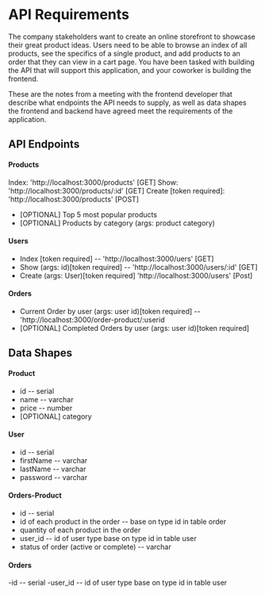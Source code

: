 # API Requirements
The company stakeholders want to create an online storefront to showcase their great product ideas. Users need to be able to browse an index of all products, see the specifics of a single product, and add products to an order that they can view in a cart page. You have been tasked with building the API that will support this application, and your coworker is building the frontend.

These are the notes from a meeting with the frontend developer that describe what endpoints the API needs to supply, as well as data shapes the frontend and backend have agreed meet the requirements of the application. 

## API Endpoints
#### Products
Index: 'http://localhost:3000/products' [GET]
Show: 'http://localhost:3000/products/:id' [GET]
Create [token required]: 'http://localhost:3000/products' [POST]
- [OPTIONAL] Top 5 most popular products 
- [OPTIONAL] Products by category (args: product category)

#### Users
- Index [token required] -- 'http://localhost:3000/uers' [GET]
- Show (args: id)[token required] -- 'http://localhost:3000/users/:id' [GET]
- Create (args: User)[token required] 'http://localhost:3000/users' [Post]

#### Orders
- Current Order by user (args: user id)[token required] -- 'http://localhost:3000/order-product/:userid
- [OPTIONAL] Completed Orders by user (args: user id)[token required]

## Data Shapes
#### Product
-  id -- serial
- name -- varchar
- price -- number
- [OPTIONAL] category

#### User
- id -- serial
- firstName -- varchar
- lastName -- varchar
- password -- varchar

#### Orders-Product
- id  -- serial
- id of each product in the order -- base on type id in table order
- quantity of each product in the order 
- user_id -- id of user type base on type id in table user
- status of order (active or complete) -- varchar

#### Orders
-id -- serial
-user_id -- id of user type base on type id in table user

